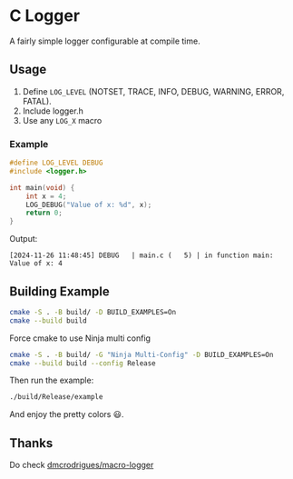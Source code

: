 # C Logger

A fairly simple logger configurable at compile time.

## Usage

1. Define `LOG_LEVEL` (NOTSET, TRACE, INFO, DEBUG, WARNING, ERROR, FATAL).
2. Include logger.h
3. Use any `LOG_X` macro

### Example
```C
#define LOG_LEVEL DEBUG
#include <logger.h>

int main(void) {
    int x = 4;
    LOG_DEBUG("Value of x: %d", x);
    return 0;
}
```

Output:

    [2024-11-26 11:48:45] DEBUG   | main.c (   5) | in function main: Value of x: 4

## Building Example

```sh
cmake -S . -B build/ -D BUILD_EXAMPLES=On
cmake --build build
```

Force cmake to use Ninja multi config
```sh
cmake -S . -B build/ -G "Ninja Multi-Config" -D BUILD_EXAMPLES=On
cmake --build build --config Release
```

Then run the example:

```sh
./build/Release/example
```

And enjoy the pretty colors 😃.

## Thanks

Do check [dmcrodrigues/macro-logger](https://github.com/dmcrodrigues/macro-logger)
